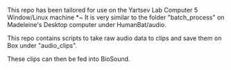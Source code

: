 This repo has been tailored for use on the Yartsev Lab Computer 5 Window/Linux machine *~
It is very similar to the folder "batch_process" on Madeleine's Desktop computer under HumanBat/audio.

This repo contains scripts to take raw audio data to clips and save them on Box under "audio_clips".

These clips can then be fed into BioSound. 
